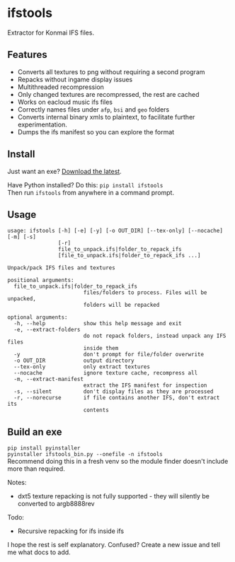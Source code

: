 # ifstools
Extractor for Konmai IFS files.

## Features
- Converts all textures to png without requiring a second program
- Repacks without ingame display issues
- Multithreaded recompression
- Only changed textures are recompressed, the rest are cached
- Works on eacloud music ifs files
- Correctly names files under `afp`, `bsi` and `geo` folders
- Converts internal binary xmls to plaintext, to facilitate further experimentation.
- Dumps the ifs manifest so you can explore the format

## Install
Just want an exe? [Download the latest](https://github.com/mon/ifstools/releases).

Have Python installed? Do this:
`pip install ifstools`  
Then run `ifstools` from anywhere in a command prompt.

## Usage
```
usage: ifstools [-h] [-e] [-y] [-o OUT_DIR] [--tex-only] [--nocache] [-m] [-s]
                [-r]
                file_to_unpack.ifs|folder_to_repack_ifs
                [file_to_unpack.ifs|folder_to_repack_ifs ...]

Unpack/pack IFS files and textures

positional arguments:
  file_to_unpack.ifs|folder_to_repack_ifs
                        files/folders to process. Files will be unpacked,
                        folders will be repacked

optional arguments:
  -h, --help            show this help message and exit
  -e, --extract-folders
                        do not repack folders, instead unpack any IFS files
                        inside them
  -y                    don't prompt for file/folder overwrite
  -o OUT_DIR            output directory
  --tex-only            only extract textures
  --nocache             ignore texture cache, recompress all
  -m, --extract-manifest
                        extract the IFS manifest for inspection
  -s, --silent          don't display files as they are processed
  -r, --norecurse       if file contains another IFS, don't extract its
                        contents
```

## Build an exe
`pip install pyinstaller`  
`pyinstaller ifstools_bin.py --onefile -n ifstools`  
Recommend doing this in a fresh venv so the module finder doesn't include more than required.

Notes:
- dxt5 texture repacking is not fully supported - they will silently be converted to argb8888rev

Todo:
- Recursive repacking for ifs inside ifs

I hope the rest is self explanatory. Confused? Create a new issue and tell me what docs to add.
